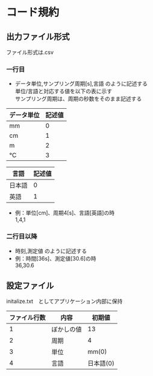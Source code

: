 # コード規約  
## 出力ファイル形式  
ファイル形式は.csv  
### 一行目
* データ単位,サンプリング周期[s],言語 のように記述する  
単位/言語と対応する値を以下の表に示す  
サンプリング周期は、周期の秒数をそのまま記述する  

|データ単位|記述値|
|---|---|
|mm|0|
|cm|1|
|m|2|
|℃|3|

|言語|記述値|
|---|---|
|日本語|0|
|英語|1|

* 例：単位[cm]、周期4[s]、言語[英語]の時  
    1,4,1  

### 二行目以降
* 時刻,測定値 のように記述する
* 例：時間[36s]、測定値[30.6]の時  
    36,30.6  

## 設定ファイル
initalize.txt　としてアプリケーション内部に保持  

|ファイル行数|内容|初期値|
|---|---|---|
|1|ぼかしの値|13|
|2|周期|4|
|3|単位|mm(0)|
|4|言語|日本語(0)|


